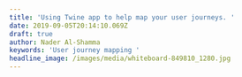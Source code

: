 ```yaml
---
title: 'Using Twine app to help map your user journeys. '
date: 2019-09-05T20:14:10.069Z
draft: true
author: Nader Al-Shamma
keywords: 'User journey mapping '
headline_image: /images/media/whiteboard-849810_1280.jpg
---
```


